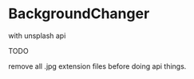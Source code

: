 # BackgroundChanger

with unsplash api

TODO

remove all .jpg extension files before doing api things.
